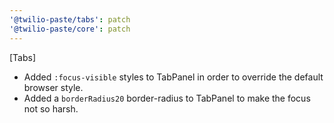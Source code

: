 ```yaml
---
'@twilio-paste/tabs': patch
'@twilio-paste/core': patch
---
```


[Tabs]

- Added `:focus-visible` styles to TabPanel in order to override the default browser style.
- Added a `borderRadius20` border-radius to TabPanel to make the focus not so harsh.
